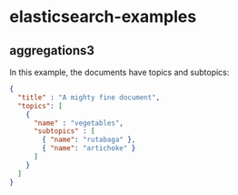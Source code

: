 # elasticsearch-examples

## aggregations3

In this example, the documents have topics and subtopics:

```json
{
  "title" : "A mighty fine document",
  "topics": [
    {
      "name" : "vegetables",
      "subtopics" : [
        { "name": "rutabaga" },
        { "name": "artichoke" }
      ]
    }
  ]
}
```

